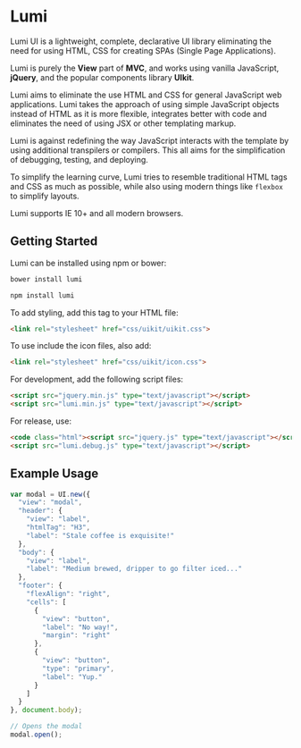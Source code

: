 # Lumi

Lumi UI is a lightweight, complete, declarative UI library eliminating the need for using
HTML, CSS for creating SPAs (Single Page Applications).

Lumi is purely the **View** part of **MVC**, and works using vanilla JavaScript, **jQuery**, and the popular components library **UIkit**.

Lumi aims to eliminate the use HTML and CSS for general JavaScript web applications. Lumi takes the approach of using simple JavaScript objects instead of HTML as it is more flexible, integrates better with code and eliminates the need of using JSX or other templating markup.

Lumi is against redefining the way JavaScript interacts with the template by using additional transpilers or compilers. This all aims for the simplification of debugging, testing, and deploying.

To simplify the learning curve, Lumi tries to resemble traditional HTML tags and CSS as much as possible, while also using modern things like `flexbox` to simplify layouts.

Lumi supports IE 10+ and all modern browsers.

## Getting Started

Lumi can be installed using npm or bower:

```bash
bower install lumi
```

```bash
npm install lumi
```

To add styling, add this tag to your HTML file:

```html
<link rel="stylesheet" href="css/uikit/uikit.css">
```

To use include the icon files, also add:
```html
<link rel="stylesheet" href="css/uikit/icon.css">
```

For development, add the following script files:

```html
<script src="jquery.min.js" type="text/javascript"></script>
<script src="lumi.min.js" type="text/javascript"></script>
```

For release, use:

```html
<code class="html"><script src="jquery.js" type="text/javascript"></script>
<script src="lumi.debug.js" type="text/javascript"></script>
```

## Example Usage

```javascript
var modal = UI.new({
  "view": "modal",
  "header": {
    "view": "label",
    "htmlTag": "H3",
    "label": "Stale coffee is exquisite!"
  },
  "body": {
    "view": "label",
    "label": "Medium brewed, dripper to go filter iced..."
  },
  "footer": {
    "flexAlign": "right",
    "cells": [
      {
        "view": "button",
        "label": "No way!",
        "margin": "right"
      },
      {
        "view": "button",
        "type": "primary",
        "label": "Yup."
      }
    ]
  }
}, document.body);

// Opens the modal
modal.open();
```